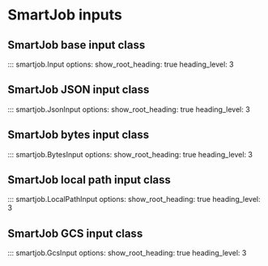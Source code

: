 # SmartJob inputs

## SmartJob base input class

::: smartjob.Input
    options:
      show_root_heading: true
      heading_level: 3

## SmartJob JSON input class

::: smartjob.JsonInput
    options:
      show_root_heading: true
      heading_level: 3

## SmartJob bytes input class

::: smartjob.BytesInput
    options:
      show_root_heading: true
      heading_level: 3

## SmartJob local path input class

::: smartjob.LocalPathInput
    options:
      show_root_heading: true
      heading_level: 3

## SmartJob GCS input class

::: smartjob.GcsInput
    options:
      show_root_heading: true
      heading_level: 3